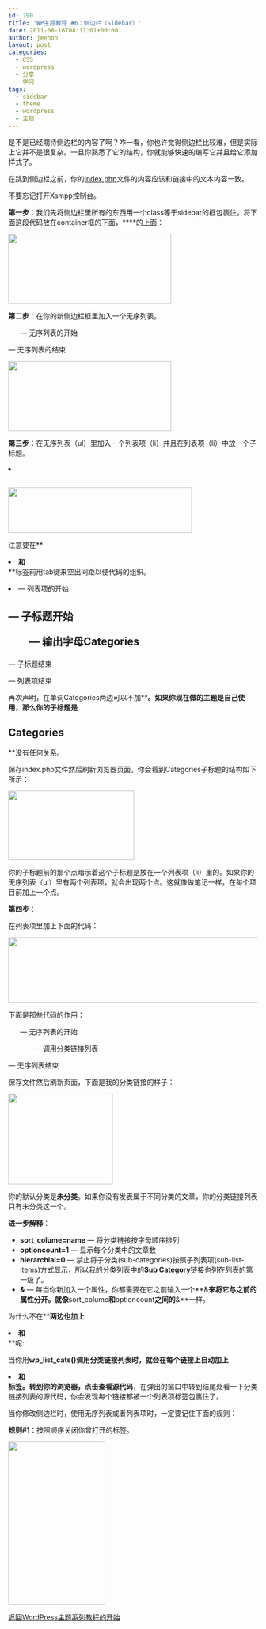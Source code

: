 ```yaml
---
id: 790
title: 'WP主题教程 #6：侧边栏（Sidebar）'
date: 2011-08-16T08:11:01+00:00
author: jeehon
layout: post
categories:
  - CSS
  - wordpress
  - 分享
  - 学习
tags:
  - sidebar
  - theme
  - wordpress
  - 主题
---
```

是不是已经期待侧边栏的内容了啊？咋一看，你也许觉得侧边栏比较难，但是实际上它并不是很复杂。一旦你熟悉了它的结构，你就能够快速的编写它并且给它添加样式了。

在跳到侧边栏之前，你的[index.php](http://jeehon.info/samples/index-2007-march-02.txt)文件的内容应该和链接中的文本内容一致。

不要忘记打开Xampp控制台。

**第一步**：我们先将侧边栏里所有的东西用一个class等于sidebar的框包裹住。将下面这段代码放在container框的下面，**</body>**的上面：
  
<strong style="margin-left:2em;"><div class=”sidebar”></strong>
  
<strong style="margin-left:2em;"></div></strong>
  
[<img src="http://jeehon.info/log/files/2011/08/class-sidebar.gif" alt="" title="class-sidebar" width="329" height="141" class="aligncenter size-full wp-image-791" />](http://jeehon.info/log/files/2011/08/class-sidebar.gif)<!--more-->

**第二步**：在你的新侧边栏框里加入一个无序列表。

**<ul>** &#8212; 无序列表的开始

**</ul>** &#8212; 无序列表的结束
  
[<img src="http://jeehon.info/log/files/2011/08/ul.gif" alt="" title="ul" width="329" height="141" class="aligncenter size-full wp-image-792" />](http://jeehon.info/log/files/2011/08/ul.gif)

**第三步**：在无序列表（ul）里加入一个列表项（li）并且在列表项（li）中放一个子标题。
  
<strong style="margin-left:2em;"><li><h2><?php _e(‘Categories’); ?></h2></strong>**</li>**
  
[<img src="http://jeehon.info/log/files/2011/08/li-categories.gif" alt="" title="li-categories" width="371" height="92" class="aligncenter size-full wp-image-793" />](http://jeehon.info/log/files/2011/08/li-categories.gif)
  
注意要在**<li>**和**</li>**标签前用tab键来空出间距以便代码的组织。

**<li>** &#8212; 列表项的开始
  
<strong style="margin-left:2em;"><h2></strong> &#8212; 子标题开始
  
<strong style="margin-left:2em;"><?php _e(‘Categories’); ?></strong> &#8212; 输出字母Categories
  
<strong style="margin-left:2em;"></h2></strong> &#8212; 子标题结束
  
<strong style="margin-left:2em;"></li></strong> &#8212; 列表项结束

再次声明，在单词Categories两边可以不加**<?php e(‘ ‘); ?>**。如果你现在做的主题是自己使用，那么你的子标题是**<h2>Categories</h2>**没有任何关系。

保存index.php文件然后刷新浏览器页面。你会看到Categories子标题的结构如下所示：
  
[<img src="http://jeehon.info/log/files/2011/08/h2-categories.gif" alt="" title="h2-categories" width="254" height="140" class="aligncenter size-full wp-image-794" />](http://jeehon.info/log/files/2011/08/h2-categories.gif)
  
你的子标题前的那个点暗示着这个子标题是放在一个列表项（li）里的。如果你的无序列表（ul）里有两个列表项，就会出现两个点。这就像做笔记一样，在每个项目前加上一个点。

**第四步**：

在列表项里加上下面的代码：
  
<strong style="margin-left:2em;"><ul></strong>
  
<strong style="margin-left:2em;"><?php wp_list_cats(‘sort_column=name&optioncount=1&hierarchical=0′); ?></strong>
  
<strong style="margin-left:2em;"></ul></strong>
  
[<img src="http://jeehon.info/log/files/2011/08/category-links-add.gif" alt="" title="category-links-add" width="708" height="132" class="aligncenter size-full wp-image-795" />](http://jeehon.info/log/files/2011/08/category-links-add.gif)
  
下面是那些代码的作用：
  
<strong style="margin-left:2em;"><ul></strong> &#8212; 无序列表的开始
  
<strong style="margin-left:2em;"><?php wp_list_cats(); ?></strong> &#8212; 调用分类链接列表
  
<strong style="margin-left:2em;"></ul></strong> &#8212; 无序列表结束
  
保存文件然后刷新页面，下面是我的分类链接的样子：
  
[<img src="http://jeehon.info/log/files/2011/08/category-links.gif" alt="" title="category-links" width="211" height="183" class="aligncenter size-full wp-image-796" />](http://jeehon.info/log/files/2011/08/category-links.gif)
  
你的默认分类是**未分类**。如果你没有发表属于不同分类的文章，你的分类链接列表只有未分类这一个。

**进一步解释**：

  * **sort_colume=name** &#8212; 将分类链接按字母顺序排列
  * **optioncount=1** &#8212; 显示每个分类中的文章数
  * **hierarchial=0** &#8212; 禁止将子分类(sub-categories)按照子列表项(sub-list-items)方式显示，所以我的分类列表中的**Sub Category**链接也列在列表的第一级了。
  * **&** &#8212; 每当你新加入一个属性，你都需要在它之前输入一个**&**来将它与之前的属性分开。就像**sort_colume**和**optioncount**之间的**&**一样。

为什么不在**<?php wp\_list\_cats(); ?>**两边也加上**<li>**和**</li>**呢:

当你用**wp\_list\_cats()**调用分类链接列表时，就会在每个链接上自动加上**<li>**和**</li>**标签。转到你的浏览器，点击**查看源代码**，在弹出的窗口中转到结尾处看一下分类链接列表的源代码，你会发现每个链接都被一个列表项标签包裹住了。

当你修改侧边栏时，使用无序列表或者列表项时，一定要记住下面的规则：

**规则#1**：按照顺序关闭你曾打开的标签。
  
[<img src="http://jeehon.info/log/files/2011/08/right-and-wrong-of-closing1.gif" alt="" title="right-and-wrong-of-closing" width="196" height="330" class="aligncenter size-full wp-image-797" />](http://jeehon.info/log/files/2011/08/right-and-wrong-of-closing1.gif)

[返回WordPress主题系列教程的开始](http://jeehon.info/log/2011/08/04/%E6%83%B3%E5%88%B6%E4%BD%9Cwordpress%E4%B8%BB%E9%A2%98%EF%BC%9F/)
